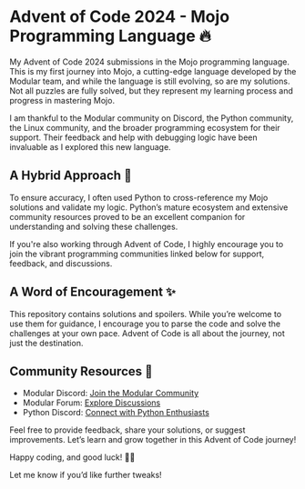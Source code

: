 # Advent of Code 2024 - Mojo Programming Language 🔥
My Advent of Code 2024 submissions in the Mojo programming language. This is my first journey into Mojo, a cutting-edge language developed by the Modular team, and while the language is still evolving, so are my solutions. Not all puzzles are fully solved, but they represent my learning process and progress in mastering Mojo.

I am thankful to the Modular community on Discord, the Python community, the Linux community, and the broader programming ecosystem for their support. Their feedback and help with debugging logic have been invaluable as I explored this new language.

## A Hybrid Approach 🚀
To ensure accuracy, I often used Python to cross-reference my Mojo solutions and validate my logic. Python’s mature ecosystem and extensive community resources proved to be an excellent companion for understanding and solving these challenges.

If you're also working through Advent of Code, I highly encourage you to join the vibrant programming communities linked below for support, feedback, and discussions.

## A Word of Encouragement ✨
This repository contains solutions and spoilers. While you’re welcome to use them for guidance, I encourage you to parse the code and solve the challenges at your own pace. Advent of Code is all about the journey, not just the destination.

## Community Resources 🤝
- Modular Discord: [Join the Modular Community](https://discord.com/invite/6qvDjX3Z6d)
- Modular Forum: [Explore Discussions](https://forum.modular.com/)
- Python Discord: [Connect with Python Enthusiasts](https://discord.com/invite/python) 

Feel free to provide feedback, share your solutions, or suggest improvements. Let’s learn and grow together in this Advent of Code journey!  

Happy coding, and good luck! 🎄✨

Let me know if you’d like further tweaks!
